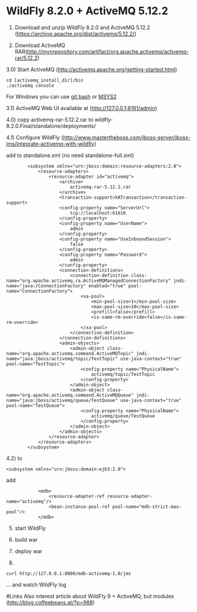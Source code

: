 # WildFly 8.2.0 + ActiveMQ 5.12.2
1) Download and unzip WildFly 8.2.0 and ActiveMQ 5.12.2 (https://archive.apache.org/dist/activemq/5.12.2/)

2) Download ActiveMQ RAR(http://mvnrepository.com/artifact/org.apache.activemq/activemq-rar/5.12.2)

3.0) Start ActiveMQ (http://activemq.apache.org/getting-started.html)
```
cd [activemq_install_dir]/bin
./activemq console
```

For Windows you can use [git bash](https://git-for-windows.github.io/) or [MSYS2](http://sourceforge.net/projects/msys2/)

3.1) ActiveMQ Web UI available at (http://127.0.0.1:8161/admin)

4.0) copy activemq-rar-5.12.2.rar to wildfly-8.2.0.Final/standalone/deployments/

4.1) Configure WildFly (http://www.mastertheboss.com/jboss-server/jboss-jms/integrate-activemq-with-wildfly)

add to standalone.xml (no need standalone-full.xml)
```
		<subsystem xmlns="urn:jboss:domain:resource-adapters:2.0">
            <resource-adapters>
                <resource-adapter id="activemq">
                    <archive>
                        activemq-rar-5.12.2.rar
                    </archive>
                    <transaction-support>XATransaction</transaction-support>
                    <config-property name="ServerUrl">
                        tcp://localhost:61616
                    </config-property>
                    <config-property name="UserName">
                        admin
                    </config-property>
                    <config-property name="UseInboundSession">
                        false
                    </config-property>
                    <config-property name="Password">
                        admin
                    </config-property>
                    <connection-definitions>
                        <connection-definition class-name="org.apache.activemq.ra.ActiveMQManagedConnectionFactory" jndi-name="java:/ConnectionFactory" enabled="true" pool-name="ConnectionFactory">
                            <xa-pool>
                                <min-pool-size>1</min-pool-size>
                                <max-pool-size>20</max-pool-size>
                                <prefill>false</prefill>
                                <is-same-rm-override>false</is-same-rm-override>
                            </xa-pool>
                        </connection-definition>
                    </connection-definitions>
                    <admin-objects>
                        <admin-object class-name="org.apache.activemq.command.ActiveMQTopic" jndi-name="java:jboss/activemq/topic/TestTopic" use-java-context="true" pool-name="TestTopic">
                            <config-property name="PhysicalName">
                                activemq/topic/TestTopic
                            </config-property>
                        </admin-object>
                        <admin-object class-name="org.apache.activemq.command.ActiveMQQueue" jndi-name="java:jboss/activemq/queue/TestQueue" use-java-context="true" pool-name="TestQueue">
                            <config-property name="PhysicalName">
                                activemq/queue/TestQueue
                            </config-property>
                        </admin-object>
                    </admin-objects>
                </resource-adapter>
            </resource-adapters>
        </subsystem>
```

4.2) to 

```
<subsystem xmlns="urn:jboss:domain:ejb3:2.0">
```
add

```
			<mdb>
                <resource-adapter-ref resource-adapter-name="activemq"/>
                <bean-instance-pool-ref pool-name="mdb-strict-max-pool"/>
            </mdb>
```

5) start WildFly

6) build war

7) deploy war

8) 
```
curl http://127.0.0.1:8080/mdb-activemq-1.0/jms
```
... and watch WildFly log

#Links
Also interest article about WildFly 9 + ActiveMQ, but modules (http://blog.coffeebeans.at/?p=988)
